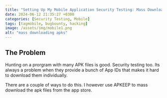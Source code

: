 ```yaml
---
title: "Setting Up My Mobile Application Security Testing: Mass Downloading APK files"
date: 2024-06-12 21:35:27 +0300
categories: [Security Testing, Mobile]
tags: [tagmobile, bugbounty, hacking]
image: /assets/img/mobile1.png
alt: "mass downloading apks"
---
```


## The Problem
Hunting on a prorgram with many APK files is good. Security testing too. Its always a problem when they provide a bunch of App IDs that makes it hard to download them individually.

There are a couple of ways to do this. I however use APKEEP to mass download the apk files from the app store.